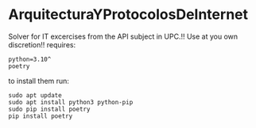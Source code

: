 # ArquitecturaYProtocolosDeInternet

 Solver for IT excercises from the API subject in UPC.!! Use at you own discretion!!
 requires:
 ```
python=3.10^
poetry
```
to install them run:
```
sudo apt update
sudo apt install python3 python-pip
sudo pip install poetry
pip install poetry
```
